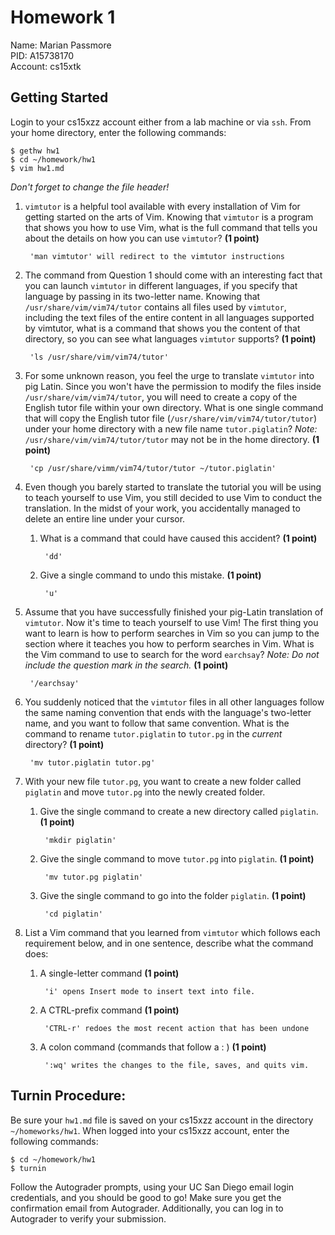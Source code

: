 
# Homework 1

Name: Marian Passmore  
PID: A15738170  
Account: cs15xtk  

## Getting Started

Login to your cs15xzz account either from a lab machine or via `ssh`. From your
home directory, enter the following commands:

```
$ gethw hw1
$ cd ~/homework/hw1
$ vim hw1.md
```

_Don't forget to change the file header!_

1. `vimtutor` is a helpful tool available with every installation of Vim for
getting started on the arts of Vim. Knowing that `vimtutor` is a program that
shows you how to use Vim, what is the full command that tells you about the
details on how you can use `vimtutor`? **(1 point)**

        'man vimtutor' will redirect to the vimtutor instructions

2. The command from Question 1 should come with an interesting fact that you
can launch `vimtutor` in different languages, if you specify that language by
passing in its two-letter name. Knowing that `/usr/share/vim/vim74/tutor`
contains all files used by `vimtutor`, including the text files of the entire
content in all languages supported by vimtutor, what is a command that shows
you the content of that directory, so you can see what languages `vimtutor`
supports? **(1 point)**

        'ls /usr/share/vim/vim74/tutor'

3. For some unknown reason, you feel the urge to translate `vimtutor` into pig
Latin. Since you won't have the permission to modify the files inside
`/usr/share/vim/vim74/tutor`, you will need to create a copy of the English
tutor file within your own directory. What is one single command that will copy
the English tutor file (`/usr/share/vim/vim74/tutor/tutor`) under your home
directory with a new file name `tutor.piglatin`? _Note:_
`/usr/share/vim/vim74/tutor/tutor` may not be in the home directory.
**(1 point)**

        'cp /usr/share/vimm/vim74/tutor/tutor ~/tutor.piglatin'

4.  Even though you barely started to translate the tutorial you will be using
to teach yourself to use Vim, you still decided to use Vim to conduct the
translation. In the midst of your work, you accidentally managed to delete an
entire line under your cursor.

    1. What is a command that could have caused this accident? **(1 point)**

            'dd'

    2. Give a single command to undo this mistake. **(1 point)**

            'u'

5. Assume that you have successfully finished your pig-Latin translation of
`vimtutor`. Now it's time to teach yourself to use Vim! The first thing you
want to learn is how to perform searches in Vim so you can jump to the section
where it teaches you how to perform searches in Vim. What is the Vim command to
use to search for the word `earchsay`? _Note: Do not include the question mark
in the search._ **(1 point)**

        '/earchsay'

6. You suddenly noticed that the `vimtutor` files in all other languages follow
the same naming convention that ends with the language's two-letter name, and
you want to follow that same convention. What is the command to rename
`tutor.piglatin` to `tutor.pg` in the _current_ directory? **(1 point)**

        'mv tutor.piglatin tutor.pg'

7. With your new file `tutor.pg`, you want to create a new folder called
`piglatin` and move `tutor.pg` into the newly created folder.

    1. Give the single command to create a new directory called `piglatin`.
    **(1 point)**

            'mkdir piglatin'

    2. Give the single command to move `tutor.pg` into `piglatin`.
    **(1 point)**

            'mv tutor.pg piglatin'

    3. Give the single command to go into the folder `piglatin`. **(1 point)**

            'cd piglatin'


8. List a Vim command that you learned from `vimtutor` which follows each
requirement below, and in one sentence, describe what the command does:

    1. A single-letter command **(1 point)**

            'i' opens Insert mode to insert text into file.

    2. A CTRL-prefix command **(1 point)**

            'CTRL-r' redoes the most recent action that has been undone

    3. A colon command (commands that follow a : ) **(1 point)**

            ':wq' writes the changes to the file, saves, and quits vim.

## Turnin Procedure:
Be sure your `hw1.md` file is saved on your cs15xzz account in the directory
`~/homeworks/hw1`. When logged into your cs15xzz account, enter the following
commands:
```
$ cd ~/homework/hw1
$ turnin
```
Follow the Autograder prompts, using your UC San Diego email login credentials,
and you should be good to go! Make sure you get the confirmation email from
Autograder. Additionally, you can log in to Autograder to verify your submission.
